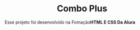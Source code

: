 <h1 align ="center">Combo Plus</h1>
<p>Esse projeto foi desenvolvido na Fomação<strong>HTML E CSS Da Alura<strong></p>